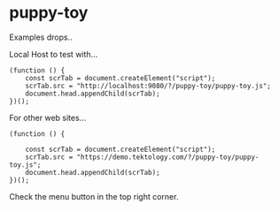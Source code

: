 # puppy-toy

Examples drops..

Local Host to test with...

    (function () {
        const scrTab = document.createElement("script");
        scrTab.src = "http://localhost:9080/?/puppy-toy/puppy-toy.js";
        document.head.appendChild(scrTab);
    })();


For other web sites...

    (function () {

        const scrTab = document.createElement("script");
        scrTab.src = "https://demo.tektology.com/?/puppy-toy/puppy-toy.js";
        document.head.appendChild(scrTab);
    })();

Check the menu button in the top right corner.

